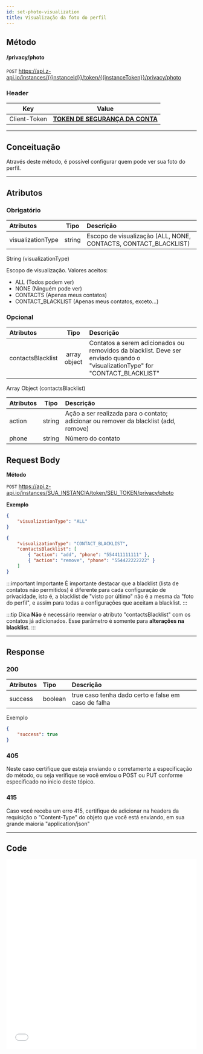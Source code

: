 ```yaml
---
id: set-photo-visualization
title: Visualização da foto do perfil
---
```


## Método

#### /privacy/photo

`POST` https://api.z-api.io/instances/{{instanceId}}/token/{{instanceToken}}/privacy/photo

### Header

|      Key       |            Value            |
| :------------: |     :-----------------:     |
|  Client-Token  | **[TOKEN DE SEGURANÇA DA CONTA](../security/client-token)** |
---

## Conceituação

Através deste método, é possível configurar quem pode ver sua foto do perfil.

---

## Atributos

### Obrigatório

| Atributos            |  Tipo   | Descrição                                                       |
| :------------------- | :-----: | :-------------------------------------------------------------- |
| visualizationType    | string  | Escopo de visualização (ALL, NONE, CONTACTS, CONTACT_BLACKLIST) |

String (visualizationType)

Escopo de visualização. Valores aceitos:
 - ALL (Todos podem ver)
 - NONE (Ninguém pode ver)
 - CONTACTS (Apenas meus contatos)
 - CONTACT_BLACKLIST (Apenas meus contatos, exceto...)

### Opcional

| Atributos            |  Tipo         | Descrição                                              |
| :------------------- | :-----------: | :----------------------------------------------------- |
| contactsBlacklist    | array object  | Contatos a serem adicionados ou removidos da blacklist. Deve ser enviado quando o "visualizationType" for "CONTACT_BLACKLIST" |

Array Object (contactsBlacklist)

| Atributos |  Tipo   | Descrição                                                                            |
| :-------- | :-----: | :----------------------------------------------------------------------------------- |
| action    | string  | Ação a ser realizada para o contato; adicionar ou remover da blacklist (add, remove) |
| phone     | string  | Número do contato                                                                    |


## Request Body

**Método**

`POST` https://api.z-api.io/instances/SUA_INSTANCIA/token/SEU_TOKEN/privacy/photo

**Exemplo**

```json
{
    "visualizationType": "ALL"
}
```

```json
{
    "visualizationType": "CONTACT_BLACKLIST",
    "contactsBlacklist": [
        { "action": "add", "phone": "554411111111" },
        { "action": "remove", "phone": "554422222222" }
    ]
}
```

:::important Importante
É importante destacar que a blacklist (lista de contatos não permitidos) é diferente para cada configuração de privacidade, isto é, a blacklist de "visto por último" não é a mesma da "foto do perfil", e assim para todas a configurações que aceitam a blacklist.
:::

:::tip Dica
**Não** é necessário reenviar o atributo "contactsBlacklist" com os contatos já adicionados. Esse parâmetro é somente para **alterações na blacklist**.
:::

---

## Response

### 200

| Atributos | Tipo    | Descrição                                           |
| :-------- | :------ | :-------------------------------------------------- |
| success   | boolean | true caso tenha dado certo e false em caso de falha |

Exemplo

```json
{
    "success": true
}
```

### 405

Neste caso certifique que esteja enviando o corretamente a especificação do método, ou seja verifique se você enviou o POST ou PUT conforme especificado no inicio deste tópico.

### 415

Caso você receba um erro 415, certifique de adicionar na headers da requisição o "Content-Type" do objeto que você está enviando, em sua grande maioria "application/json"

---

## Code

<iframe src="//api.apiembed.com/?source=https://raw.githubusercontent.com/Z-API/z-api-docs/main/json-examples/privacy-photo.json&targets=all" frameborder="0" scrolling="no" width="100%" height="500px" seamless></iframe>
